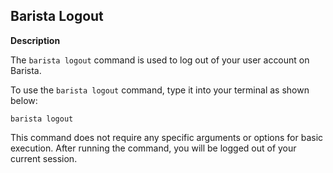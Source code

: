 ## Barista Logout

**Description**

The `barista logout` command is used to log out of your user account on Barista. 

To use the `barista logout` command, type it into your terminal as shown below:

```
barista logout
```

This command does not require any specific arguments or options for basic execution. After running the command, you will be logged out of your current session.

